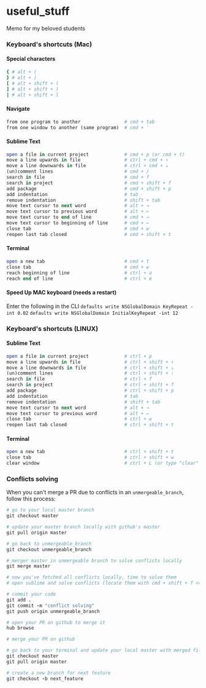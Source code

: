 # useful_stuff
Memo for my beloved students

### Keyboard's shortcuts (Mac) 
#### Special characters
```ruby
{ # alt + (
} # alt + )
[ # alt + shift + (
] # alt + shift + )
| # alt + shift + l
```

#### Navigate
```ruby
from one program to another                # cmd + tab
from one window to another (same program)  # cmd + `
```

#### Sublime Text
```ruby
open a file in current project             # cmd + p (or cmd + t)
move a line upwards in file                # ctrl + cmd + ↑
move a line downwards in file              # ctrl + cmd + ↓
(un)comment lines                          # cmd + /
search in file                             # cmd + f
search in project                          # cmd + shift + f
add package                                # cmd + shift + p
add indentation                            # tab
remove indentation                         # shift + tab
move text cursor to next word              # alt + →
move text cursor to previous word          # alt + ←
move text cursor to end of line            # cmd + →
move text cursor to beginning of line      # cmd + ←
close tab                                  # cmd + w
reopen last tab closed                     # cmd + shift + t
```

#### Terminal
```ruby
open a new tab                             # cmd + t
close tab                                  # cmd + w
reach beginning of line                    # ctrl + a
reach end of line                          # ctrl + e
```

#### Speed Up MAC keyboard (needs a restart)
Enter the following in the CLI 
`defaults write NSGlobalDomain KeyRepeat -int 0.02`
`defaults write NSGlobalDomain InitialKeyRepeat -int 12`

### Keyboard's shortcuts (LINUX) 

#### Sublime Text
```ruby
open a file in current project             # ctrl + p
move a line upwards in file                # ctrl + shift + ↑
move a line downwards in file              # ctrl + shift + ↓
(un)comment lines                          # ctrl + shift + :
search in file                             # ctrl + f
search in project                          # ctrl + shift + f
add package                                # ctrl + shift + p
add indentation                            # tab
remove indentation                         # shift + tab
move text cursor to next word              # alt + →
move text cursor to previous word          # alt + ←
close tab                                  # ctrl + w
reopen last tab closed                     # ctrl + shift + t
```

#### Terminal
```ruby
open a new tab                             # ctrl + shift + t
close tab                                  # ctrl + shift + w
clear window                               # ctrl + L (or type "clear" in terminal)
```

### Conflicts solving
When you can't merge a PR due to conflicts in an `unmergeable_branch`, follow this process:

```ruby
# go to your local master branch
git checkout master

# update your master branch locally with github's master
git pull origin master

# go back to unmergeable_branch
git checkout unmergeable_branch

# merger master in unmergeable branch to solve conflicts locally
git merge master

# now you've fetched all conflicts locally, time to solve them
# open sublime and solve conflicts (locate them with cmd + shift + f <<<<<<<)

# commit your code
git add .
git commit -m "conflict solving"
git push origin unmergeable_branch

# open your PR on github to merge it
hub browse

# merge your PR on github

# go back to your terminal and update your local master with merged files
git checkout master
git pull origin master

# create a new branch for next feature
git checkout -b next_feature
```
